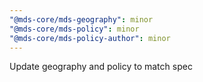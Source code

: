 ```yaml
---
"@mds-core/mds-geography": minor
"@mds-core/mds-policy": minor
"@mds-core/mds-policy-author": minor
---
```


Update geography and policy to match spec
